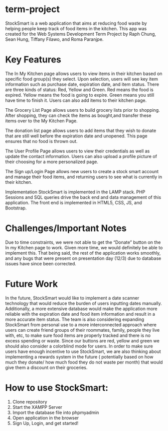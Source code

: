 # term-project
StockSmart is a web application that aims at reducing food waste by helping people keep track of food items in the kitchen. This app was created for the Web Systems Development Term Project by Raph Chung, Sean Hung, Tiffany Filawo, and Roma Paranjpe.

# Key Features 
The In My Kitchen page allows users to view items in their kitchen based on specific  food group(s) they select. Upon selection, users will see key item information such as purchase date, expiration date, and item status. There are three kinds of status: Red, Yellow and Green. Red means the food is expired. Yellow means the food is going to expire. Green means you still have time to finish it. Users can also add items to their kitchen page. 

The Grocery List Page allows users to build grocery lists prior to shopping. After shopping, they can check the items as bought,and transfer these items over to the My Kitchen Page. 

 The donation list page allows users to add items that they wish to donate that are still well before the expiration date and unopened. This page ensures that no food is thrown out. 

The User Profile Page allows users to view their credentials as well as update the contact information. Users can also upload a profile picture of their choosing for a more personalized page. 

The Sign up/Login Page allows new users to create a stock smart account and manage their food items, and returning users to see what is currently in their kitchen. 

Implementation 
StockSmart is implemented in the LAMP stack. PHP Sessions and SQL queries drive the back end and data management of this application. The front end is implemented in HTML5, CSS, JS, and Bootstrap. 

# Challenges/Important Notes 
Due to time constraints, we were not able to get the “Donate” button on the In my Kitchen page to work. Given more time, we would definitely be able to implement this. That being said, the rest of the application works smoothly, and any bugs that were present on presentation day (12/3) due to database issues have since been corrected. 

# Future Work 
In the future, StockSmart would like to implement a date scanner technology that would reduce the burden of users inputting dates manually. Additionally, a more extensive database would make the application more reliable with the expiration date and food item information and result in a more accurate item status. The team is also considering expanding StockSmart from personal use to a more interconnected approach where users can create friend groups of their roommates, family, people they live with, etc, to make sure food items are properly tracked and there is no excess spending or waste. Since our buttons are red, yellow and green we should also consider a colorblind mode for users. In order to make sure users have enough incentive to use StockSmart, we are also thinking about implementing a rewards system in the future ( potentially based on how much they donate/ how much food they do not waste per month) that would give them a discount on their groceries. 

# How to use StockSmart:
1. Clone repository 
2. Start the XAMPP Server
3. Import the database file into phpmyadmin
4. Open application in the browser
5. Sign Up, Login, and get started!

